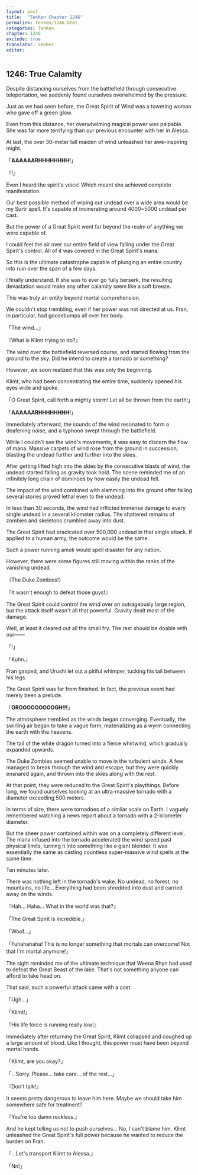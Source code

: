 ```yaml
---
layout: post
title:  "TenKen Chapter 1246"
permalink: Tenken/1246.html
categories: TenKen
chapter: 1246
exclude: true
translator: Seeker
editor: 
---
```

<h2>1246: True Calamity</h2>

Despite distancing ourselves from the battlefield through consecutive teleportation, we suddenly found ourselves overwhelmed by the pressure.

Just as we had seen before, the Great Spirit of Wind was a towering woman who gave off a green glow.

Even from this distance, her overwhelming magical power was palpable. She was far more terrifying than our previous encounter with her in Alessa.

At last, the over 30-meter tall maiden of wind unleashed her awe-inspiring might.

「**AAAAAARHHHHHHHH!**」

『!』

Even I heard the spirit's voice! Which meant she achieved complete manifestation.

Our best possible method of wiping out undead over a wide area would be my Surtr spell. It's capable of incinerating around 4000~5000 undead per cast.

But the power of a Great Spirit went far beyond the realm of anything we were capable of.

I could feel the air over our entire field of view falling under the Great Spirit's control. All of it was covered in the Great Spirit's mana.

So this is the ultimate catastrophe capable of plunging an entire country into ruin over the span of a few days.

I finally understand. If she was to ever go fully berserk, the resulting devastation would make any other calamity seem like a soft breeze.

This was truly an entity beyond mortal comprehension.

We couldn't stop trembling, even if her power was not directed at us. Fran, in particular, had goosebumps all over her body.

「The wind...」

『What is Klimt trying to do?』

The wind over the battlefield reversed course, and started flowing from the ground to the sky. Did he intend to create a tornado or something?

However, we soon realized that this was only the beginning.

Klimt, who had been concentrating the entire time, suddenly opened his eyes wide and spoke.

「O Great Spirit, call forth a mighty storm! Let all be thrown from the earth!」

「**AAAAAARHHHHHHHH!**」

Immediately afterward, the sounds of the wind resonated to form a deafening noise, and a typhoon swept through the battlefield.

While I couldn't see the wind's movements, it was easy to discern the flow of mana. Massive carpets of wind rose from the ground in succession, blasting the undead further and further into the skies.

After getting lifted high into the skies by the consecutive blasts of wind, the undead started falling as gravity took hold. The scene reminded me of an infinitely long chain of dominoes by how easily the undead fell.

The impact of the wind combined with slamming into the ground after falling several stories proved lethal even to the undead.

In less than 30 seconds, the wind had inflicted immense damage to every single undead in a several kilometer radius. The shattered remains of zombies and skeletons crumbled away into dust.

The Great Spirit had eradicated over 500,000 undead in that single attack. If applied to a human army, the outcome would be the same.

Such a power running amok would spell disaster for any nation.

However, there were some figures still moving within the ranks of the vanishing undead.

（The Duke Zombies!）

『It wasn't enough to defeat those guys!』

The Great Spirit could control the wind over an outrageously large region, but the attack itself wasn't all that powerful. Gravity dealt most of the damage. 

Well, at least it cleared out all the small fry. The rest should be doable with our――

「!」

「Kuhn.」

Fran gasped, and Urushi let out a pitiful whimper, tucking his tail between his legs.

The Great Spirit was far from finished. In fact, the previous event had merely been a prelude.

「**OROOOOOOOOOGH!!!**」

The atmosphere trembled as the winds began converging. Eventually, the swirling air began to take a vague form, materializing as a wyrm connecting the earth with the heavens.

The tail of the white dragon turned into a fierce whirlwind, which gradually expanded upwards.

The Duke Zombies seemed unable to move in the turbulent winds. A few managed to break through the wind and escape, but they were quickly ensnared again, and thrown into the skies along with the rest.

At that point, they were reduced to the Great Spirit's playthings. Before long, we found ourselves looking at an ultra-massive tornado with a diameter exceeding 500 meters.

In terms of size, there were tornadoes of a similar scale on Earth. I vaguely remembered watching a news report about a tornado with a 2-kilometer diameter.

But the sheer power contained within was on a completely different level. The mana infused into the tornado accelerated the wind speed past physical limits, turning it into something like a giant blender. It was essentially the same as casting countless super-massive wind spells at the same time.

Ten minutes later.

There was nothing left in the tornado's wake. No undead, no forest, no mountains, no life... Everything had been shredded into dust and carried away on the winds.

『Hah... Haha... What in the world was that?』

「The Great Spirit is incredible.」

「Woof...」

「Fuhahahaha! This is no longer something that mortals can overcome! Not that I'm mortal anymore!」

The sight reminded me of the ultimate technique that Weena Rhyn had used to defeat the Great Beast of the lake. That's not something anyone can afford to take head on.

That said, such a powerful attack came with a cost.

「Ugh...」

「Klimt!」

『His life force is running really low!』

Immediately after returning the Great Spirit, Klimt collapsed and coughed up a large amount of blood. Like I thought, this power must have been beyond mortal hands.

「Klimt, are you okay?」

「...Sorry. Please... take care... of the rest...」

『Don't talk!』

It seems pretty dangerous to leave him here. Maybe we should take him somewhere safe for treatment?

『You're too damn reckless.』

And he kept telling us not to push ourselves... No, I can't blame him. Klimt unleashed the Great Spirit's full power because he wanted to reduce the burden on Fran. 

『...Let's transport Klimt to Alessa.』

「Nn!」
